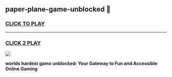 
## paper-plane-game-unblocked 👋
<h3>
<a href="https://premium.freeplayer.one?title=paper-plane-game-unblocked&ref=14F">CLICK TO PLAY</a></h3>
<hr>

<h3>
<a href="https://premium.freeplayer.one?title=paper-plane-game-unblocked&ref=14F">CLICK 2 PLAY</a>
  
</h3>

<a href="https://premium.freeplayer.one?title=paper-plane-game-unblocked&ref=12F/"><img src="https://clearcache.store/games.png"></a>


**worlds hardest game unblocked: Your Gateway to Fun and Accessible Online Gaming**

